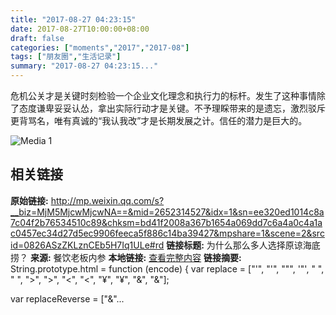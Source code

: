 ```yaml
---
title: "2017-08-27 04:23:15"
date: 2017-08-27T10:00:00+08:00
draft: false
categories: ["moments","2017","2017-08"]
tags: ["朋友圈","生活记录"]
summary: "2017-08-27 04:23:15..."
---
```


危机公关才是关键时刻检验一个企业文化理念和执行力的标杆。发生了这种事情除了态度谦卑妥妥认怂，拿出实际行动才是关键。不予理睬带来的是遗忘，激烈驳斥更背骂名，唯有真诚的“我认我改”才是长期发展之计。信任的潜力是巨大的。

![Media 1](/Moments/photos/2017-08-27/201708270423150.jpg)

## 相关链接

**原始链接:** http://mp.weixin.qq.com/s?__biz=MjM5MjcwMjcwNA==&mid=2652314527&idx=1&sn=ee320ed1014c8a7c04f2b76534510c89&chksm=bd41f2008a367b1654a069dd7c6a4a0c4a1ac0457ec34d27d5ec9906feeca5f886c14ba39427&mpshare=1&scene=2&srcid=0826ASzZKLznCEb5H7Iq1ULe#rd
**链接标题:** 为什么那么多人选择原谅海底捞？
**来源:** 餐饮老板内参
**本地链接:** [查看完整内容](/link_content/2017/08/2017-08-27/link_content/)
**链接摘要:** String.prototype.html = function (encode) {
  var replace = ["&#39;", "'", "&quot;", '"', "&nbsp;", " ", "&gt;", ">", "&lt;", "<", "&yen;", "¥", "&amp;", "&"];
 
 
 
 
 
  
  var replaceReverse = ["&"...


